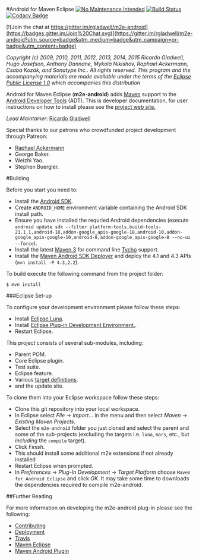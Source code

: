 #Android for Maven Eclipse [![No Maintenance Intended](http://unmaintained.tech/badge.svg)](http://unmaintained.tech/) [![Build Status](https://travis-ci.org/rgladwell/m2e-android.svg?branch=master)](https://travis-ci.org/rgladwell/m2e-android) [![Codacy Badge](https://api.codacy.com/project/badge/2174d349529848a8a7e141f044545e1d)](https://www.codacy.com/app/ricardo_3/m2e-android)

[![Join the chat at https://gitter.im/rgladwell/m2e-android](https://badges.gitter.im/Join%20Chat.svg)](https://gitter.im/rgladwell/m2e-android?utm_source=badge&utm_medium=badge&utm_campaign=pr-badge&utm_content=badge)

_Copyright (c) 2009, 2010, 2011, 2012, 2013, 2014, 2015 Ricardo Gladwell, Hugo Josefson, Anthony Dannane, Mykola Nikishov, Raphael Ackermann, Csaba Kozák, and Sonatype Inc.. All rights reserved. This program and the accompanying materials are made available under the terms of the [Eclipse Public License 1.0](http://www.eclipse.org/legal) which accompanies this distribution_

Android for Maven Eclipse (**m2e-android**) adds [Maven](http://maven.apache.org/) support to the [Android Developer Tools](http://developer.android.com/tools/sdk/eclipse-adt.html) (ADT). This is developer documentation, for user instructions on how to install please see the [project web site.](http://rgladwell.github.com/m2e-android/)

*Lead Maintainer*: [Ricardo Gladwell](http://gladwell.me)

Special thanks to our patrons who crowdfunded project development through Patreon:

 * [Raphael Ackermann](https://twitter.com/acraphae)
 * George Baker.
 * Weizhi Yao.
 * Stephen Buergler.

#Building

Before you start you need to:

 * Install the [Android SDK](http://developer.android.com/sdk/index.html).
 * Create `ANDROID_HOME` environment variable containing the Android SDK install path. 
 * Ensure you have installed the requried Android dependencies (execute `android update sdk --filter platform-tools,build-tools-21.1.1,android-18,addon-google_apis-google-18,android-10,addon-google_apis-google-10,android-8,addon-google_apis-google-8 --no-ui --force`).
 * Install the latest [Maven 3](http://maven.apache.org/download.html) for command line [Tycho](http://tycho.sonatype.org/) support.
 * Install the [Maven Android SDK Deployer](https://github.com/mosabua/maven-android-sdk-deployer) and deploy the 4.1 and 4.3 APIs (`mvn install -P 4.3,2.2`).

To build execute the following command from the project folder:

```
$ mvn install
```
 
###Eclipse Set-up

To configure your development environment please follow these steps:

 * Install [Eclipse Luna](http://eclipse.org/downloads).
 * Install [Eclipse Plug-in Development Environment.](http://www.eclipse.org/pde/).
 * Restart Eclipse.

This project consists of several sub-modules, including:

 * Parent POM.
 * Core Eclipse plugin.
 * Test suite.
 * Eclipse feature.
 * Various [target definitions](https://wiki.eclipse.org/PDE/Target_Definitions).
 * and the update site.

To clone them into your Eclipse workspace follow these steps: 

 * Clone this git repository into your local workspace.
 * In Eclipse select _File_ -> _Import..._ in the menu and then select _Maven_ -> _Existing Maven Projects_.
 * Select the `m2e-android` folder you just cloned and select the parent and some of the sub-projects (excluding the targets i.e. `luna`, `mars`, etc., but *including* the `compile` target).
 * Click _Finish_.
 * This should install some additional m2e extensions if not already installed
 * Restart Eclipse when prompted.
 * In _Preferences_ -> _Plug-In Development_ -> _Target Platform_ choose `Maven for Android Eclipse` and click _OK_. It may take some time to downloads the dependencies required to compile m2e-android.

##Further Reading

For more information on developing the m2e-android plug-in please see the following:

* [Contributing](https://github.com/rgladwell/m2e-android/blob/master/CONTRIBUTING.md)
* [Deployment](https://github.com/rgladwell/m2e-android/wiki/Deploying)
* [Travis](https://github.com/rgladwell/m2e-android/wiki/Travis)
* [Maven Eclipse](https://www.eclipse.org/m2e/)
* [Maven Android Plugin](http://simpligility.github.io/android-maven-plugin)
